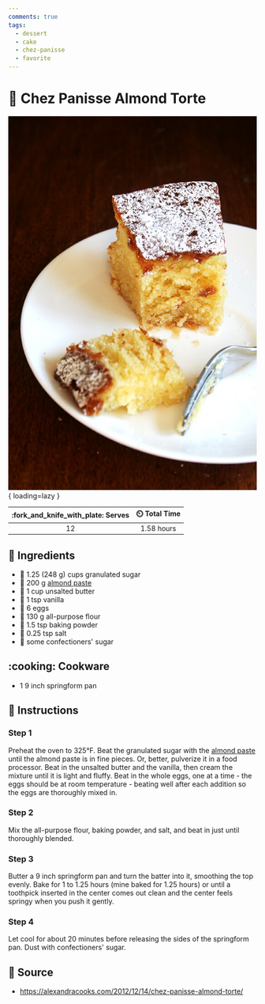 ```yaml
---
comments: true
tags:
  - dessert
  - cake
  - chez-panisse
  - favorite
---
```

# :chestnut: Chez Panisse Almond Torte

![Chez Panisse Almond Torte][1]{ loading=lazy }

| :fork_and_knife_with_plate: Serves | :timer_clock: Total Time |
|:----------------------------------:|:-----------------------: |
| 12 | 1.58 hours |

## :salt: Ingredients

- :candy: 1.25 (248 g) cups granulated sugar
- :chestnut: 200 g [almond paste][2]
- :butter: 1 cup unsalted butter
- :icecream: 1 tsp vanilla
- :egg: 6 eggs
- :ear_of_rice: 130 g all-purpose flour
- :dash: 1.5 tsp baking powder
- :salt: 0.25 tsp salt
- :candy: some confectioners' sugar

## :cooking: Cookware

- 1 9 inch springform pan

## :pencil: Instructions

### Step 1

Preheat the oven to 325°F. Beat the granulated sugar with the [almond paste][2] until the almond paste is in fine
pieces. Or, better, pulverize it in a food processor. Beat in the unsalted butter and the vanilla, then cream the
mixture until it is light and fluffy. Beat in the whole eggs, one at a time - the eggs should be at room temperature -
beating well after each addition so the eggs are thoroughly mixed in.

### Step 2

Mix the all-purpose flour, baking powder, and salt, and beat in just until thoroughly blended.

### Step 3

Butter a 9 inch springform pan and turn the batter into it, smoothing the top evenly. Bake for 1 to 1.25 hours (mine
baked for 1.25 hours) or until a toothpick inserted in the center comes out clean and the center feels springy when you
push it gently.

### Step 4

Let cool for about 20 minutes before releasing the sides of the springform pan. Dust with confectioners' sugar.

## :link: Source

- <https://alexandracooks.com/2012/12/14/chez-panisse-almond-torte/>

[1]: <../../assets/images/chez-panisse-almond-torte.jpg>
[2]: <../../ingredients/almond-paste.md>
